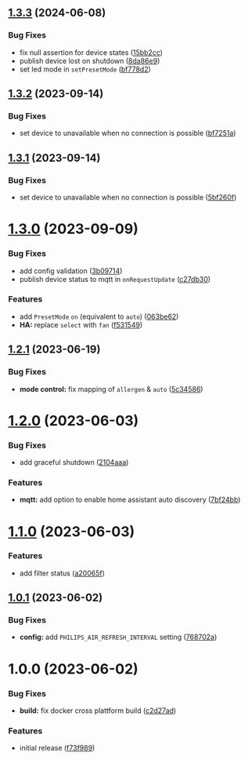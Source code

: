 ## [1.3.3](https://github.com/r1sim/philips-air-to-mqtt/compare/v1.3.2...v1.3.3) (2024-06-08)


### Bug Fixes

* fix null assertion for device states ([15bb2cc](https://github.com/r1sim/philips-air-to-mqtt/commit/15bb2ccd52e40adaf21b9725ff2e1c1901cdd1df))
* publish device lost on shutdown ([8da86e9](https://github.com/r1sim/philips-air-to-mqtt/commit/8da86e972150cf9897df771e2d9f94ae09a2caa2))
* set led mode in `setPresetMode` ([bf778d2](https://github.com/r1sim/philips-air-to-mqtt/commit/bf778d290476b67aedc1e6fca66cce6eefd818de))

## [1.3.2](https://github.com/r1sim/philips-air-to-mqtt/compare/v1.3.1...v1.3.2) (2023-09-14)


### Bug Fixes

* set device to unavailable when no connection is possible ([bf7251a](https://github.com/r1sim/philips-air-to-mqtt/commit/bf7251a30b31d67448795deaa7229283e323d4cd))

## [1.3.1](https://github.com/r1sim/philips-air-to-mqtt/compare/v1.3.0...v1.3.1) (2023-09-14)


### Bug Fixes

* set device to unavailable when no connection is possible ([5bf260f](https://github.com/r1sim/philips-air-to-mqtt/commit/5bf260fc8308af858b93ec93d3b0a40c70c52a60))

# [1.3.0](https://github.com/r1sim/philips-air-to-mqtt/compare/v1.2.1...v1.3.0) (2023-09-09)


### Bug Fixes

* add config validation ([3b09714](https://github.com/r1sim/philips-air-to-mqtt/commit/3b09714e9ddc9767f21dff6663db4d89b775495f))
* publish device status to mqtt in `onRequestUpdate` ([c27db30](https://github.com/r1sim/philips-air-to-mqtt/commit/c27db30a311df607103fabc46e445ac2c5158517))


### Features

* add `PresetMode` `on` (equivalent to `auto`) ([063be62](https://github.com/r1sim/philips-air-to-mqtt/commit/063be626d4e081fe8ca53f3de9d8613a45bc90fb))
* **HA:** replace `select` with `fan` ([f531549](https://github.com/r1sim/philips-air-to-mqtt/commit/f531549d1f518accb1f620adba0c645bf67738d9))

## [1.2.1](https://github.com/r1sim/philips-air-to-mqtt/compare/v1.2.0...v1.2.1) (2023-06-19)


### Bug Fixes

* **mode control:** fix mapping of `allergen` & `auto` ([5c34586](https://github.com/r1sim/philips-air-to-mqtt/commit/5c345860b5ca0efe75b74c1e15ad5d1946e7b7ab))

# [1.2.0](https://github.com/r1sim/philips-air-to-mqtt/compare/v1.1.0...v1.2.0) (2023-06-03)


### Bug Fixes

* add graceful shutdown ([2104aaa](https://github.com/r1sim/philips-air-to-mqtt/commit/2104aaa0940b925ca9e2f1839bc9e34d54effd80))


### Features

* **mqtt:** add option to enable home assistant auto discovery ([7bf24bb](https://github.com/r1sim/philips-air-to-mqtt/commit/7bf24bb7590d46a48c476ed89dccb069fda06db2))

# [1.1.0](https://github.com/r1sim/philips-air-to-mqtt/compare/v1.0.1...v1.1.0) (2023-06-03)


### Features

* add filter status ([a20065f](https://github.com/r1sim/philips-air-to-mqtt/commit/a20065f1cf85c86aa97d8831d7a28ecc07d04a4f))

## [1.0.1](https://github.com/r1sim/philips-air-to-mqtt/compare/v1.0.0...v1.0.1) (2023-06-02)


### Bug Fixes

* **config:** add `PHILIPS_AIR_REFRESH_INTERVAL` setting ([768702a](https://github.com/r1sim/philips-air-to-mqtt/commit/768702a90124b3b8231c455376da5b0e2b15d993))

# 1.0.0 (2023-06-02)


### Bug Fixes

* **build:** fix docker cross plattform build ([c2d27ad](https://github.com/r1sim/philips-air-to-mqtt/commit/c2d27ad7d34bd70791cafb57f973490b46f5fdee))


### Features

* initial release ([f73f989](https://github.com/r1sim/philips-air-to-mqtt/commit/f73f989e8680f1ae5c99dd44c334923e7acb207c))
